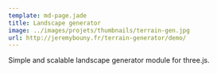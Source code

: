 ```yaml
---
template: md-page.jade
title: Landscape generator
image: ../images/projets/thumbnails/terrain-gen.jpg
url: http://jeremybouny.fr/terrain-generator/demo/
---
```


Simple and scalable landscape generator module  for three.js.